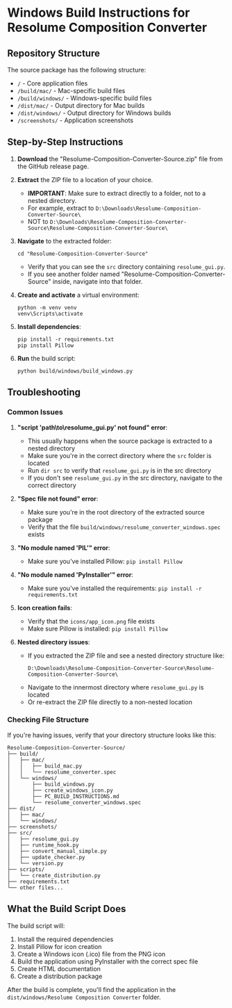 # Windows Build Instructions for Resolume Composition Converter

## Repository Structure

The source package has the following structure:
- `/` - Core application files
- `/build/mac/` - Mac-specific build files
- `/build/windows/` - Windows-specific build files
- `/dist/mac/` - Output directory for Mac builds
- `/dist/windows/` - Output directory for Windows builds
- `/screenshots/` - Application screenshots

## Step-by-Step Instructions

1. **Download** the "Resolume-Composition-Converter-Source.zip" file from the GitHub release page.

2. **Extract** the ZIP file to a location of your choice.
   - **IMPORTANT**: Make sure to extract directly to a folder, not to a nested directory.
   - For example, extract to `D:\Downloads\Resolume-Composition-Converter-Source\`
   - NOT to `D:\Downloads\Resolume-Composition-Converter-Source\Resolume-Composition-Converter-Source\`

3. **Navigate** to the extracted folder:
   ```
   cd "Resolume-Composition-Converter-Source"
   ```
   - Verify that you can see the `src` directory containing `resolume_gui.py`.
   - If you see another folder named "Resolume-Composition-Converter-Source" inside, navigate into that folder.

4. **Create and activate** a virtual environment:
   ```
   python -m venv venv
   venv\Scripts\activate
   ```

5. **Install dependencies**:
   ```
   pip install -r requirements.txt
   pip install Pillow
   ```

6. **Run** the build script:
   ```
   python build/windows/build_windows.py
   ```

## Troubleshooting

### Common Issues

1. **"script 'path\to\resolume_gui.py' not found" error**:
   - This usually happens when the source package is extracted to a nested directory
   - Make sure you're in the correct directory where the `src` folder is located
   - Run `dir src` to verify that `resolume_gui.py` is in the src directory
   - If you don't see `resolume_gui.py` in the src directory, navigate to the correct directory

2. **"Spec file not found" error**:
   - Make sure you're in the root directory of the extracted source package
   - Verify that the file `build/windows/resolume_converter_windows.spec` exists

3. **"No module named 'PIL'" error**:
   - Make sure you've installed Pillow: `pip install Pillow`

4. **"No module named 'PyInstaller'" error**:
   - Make sure you've installed the requirements: `pip install -r requirements.txt`

5. **Icon creation fails**:
   - Verify that the `icons/app_icon.png` file exists
   - Make sure Pillow is installed: `pip install Pillow`
   
6. **Nested directory issues**:
   - If you extracted the ZIP file and see a nested directory structure like:
     ```
     D:\Downloads\Resolume-Composition-Converter-Source\Resolume-Composition-Converter-Source\
     ```
   - Navigate to the innermost directory where `resolume_gui.py` is located
   - Or re-extract the ZIP file directly to a non-nested location

### Checking File Structure

If you're having issues, verify that your directory structure looks like this:
```
Resolume-Composition-Converter-Source/
├── build/
│   ├── mac/
│   │   ├── build_mac.py
│   │   └── resolume_converter.spec
│   └── windows/
│       ├── build_windows.py
│       ├── create_windows_icon.py
│       ├── PC_BUILD_INSTRUCTIONS.md
│       └── resolume_converter_windows.spec
├── dist/
│   ├── mac/
│   └── windows/
├── screenshots/
├── src/
│   ├── resolume_gui.py
│   ├── runtime_hook.py
│   ├── convert_manual_simple.py
│   ├── update_checker.py
│   └── version.py
├── scripts/
│   └── create_distribution.py
├── requirements.txt
└── other files...
```

## What the Build Script Does

The build script will:
1. Install the required dependencies
2. Install Pillow for icon creation
3. Create a Windows icon (.ico) file from the PNG icon
4. Build the application using PyInstaller with the correct spec file
5. Create HTML documentation
6. Create a distribution package

After the build is complete, you'll find the application in the `dist/windows/Resolume Composition Converter` folder.
